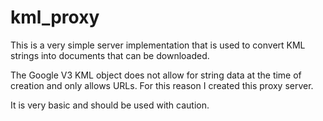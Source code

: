 kml_proxy
=========

This is a very simple server implementation that is used to convert KML strings into documents that can be downloaded.

The Google V3 KML object does not allow for string data at the time of creation and only allows URLs. For this reason I created this proxy server. 

It is very basic and should be used with caution. 

